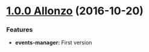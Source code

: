 <a name="1.0.0"></a>

# [1.0.0 Allonzo](https://github.com/CodeCorico/allons-y-events-manager/releases/tag/1.0.0) (2016-10-20)


### Features

* **events-manager:** First version
